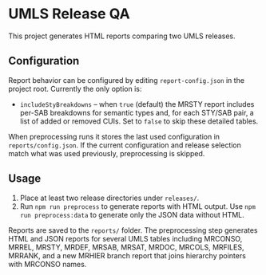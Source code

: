 # UMLS Release QA

This project generates HTML reports comparing two UMLS releases.

## Configuration

Report behavior can be configured by editing `report-config.json` in the project
root. Currently the only option is:

- `includeStyBreakdowns` – when `true` (default) the MRSTY report includes
  per-SAB breakdowns for semantic types and, for each STY/SAB pair, a list of
  added or removed CUIs. Set to `false` to skip these detailed tables.

When preprocessing runs it stores the last used configuration in
`reports/config.json`. If the current configuration and release selection match
what was used previously, preprocessing is skipped.

## Usage

1. Place at least two release directories under `releases/`.
2. Run `npm run preprocess` to generate reports with HTML output.
   Use `npm run preprocess:data` to generate only the JSON data without HTML.

Reports are saved to the `reports/` folder. The preprocessing step generates
HTML and JSON reports for several UMLS tables including MRCONSO, MRREL, MRSTY,
MRDEF, MRSAB, MRSAT, MRDOC, MRCOLS, MRFILES, MRRANK, and a new MRHIER branch
report that joins hierarchy pointers with MRCONSO names.
